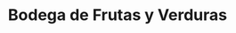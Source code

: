 ---
title: "Bodega de Frutas y Verduras"
url: /san-miguel/bodega-de-frutas-y-verduras/
shop: frutería
---
